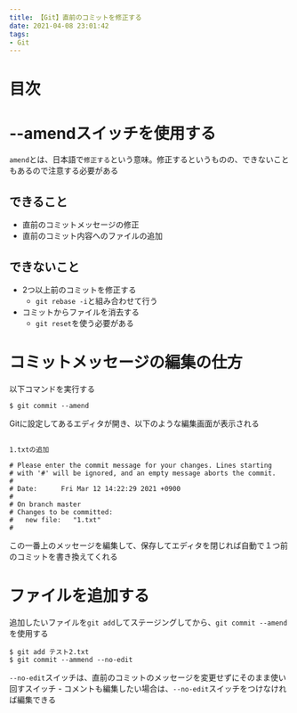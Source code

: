 ```yaml
---
title: 【Git】直前のコミットを修正する
date: 2021-04-08 23:01:42
tags:
- Git
---
```

# 目次
<!-- toc -->
<!-- more -->

# --amendスイッチを使用する
`amend`とは、日本語で`修正する`という意味。修正するというものの、できないこともあるので注意する必要がある

## できること
- 直前のコミットメッセージの修正
- 直前のコミット内容へのファイルの追加

## できないこと
- 2つ以上前のコミットを修正する
	 - `git rebase -i`と組み合わせて行う
- コミットからファイルを消去する
	- `git reset`を使う必要がある

# コミットメッセージの編集の仕方
以下コマンドを実行する 
```shell-session
$ git commit --amend
```

Gitに設定してあるエディタが開き、以下のような編集画面が表示される
```shell-session

1.txtの追加

# Please enter the commit message for your changes. Lines starting
# with '#' will be ignored, and an empty message aborts the commit.
#
# Date:      Fri Mar 12 14:22:29 2021 +0900
#
# On branch master
# Changes to be committed:
#	new file:   "1.txt"
#
```

この一番上のメッセージを編集して、保存してエディタを閉じれば自動で１つ前のコミットを書き換えてくれる

# ファイルを追加する
追加したいファイルを`git add`してステージングしてから、`git commit --amend`を使用する

```shell-session
$ git add テスト2.txt
$ git commit --ammend --no-edit
```

`--no-edit`スイッチは、直前のコミットのメッセージを変更せずにそのまま使い回すスイッチ
	-	コメントも編集したい場合は、`--no-edit`スイッチをつけなければ編集できる
